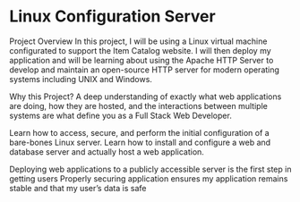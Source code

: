 # Linux Configuration Server


Project Overview
In this project, I will be using a Linux virtual machine configurated to support the Item Catalog website. I will then deploy my application and will be learning about using the Apache HTTP Server to develop and maintain an open-source HTTP server for modern operating systems including UNIX and Windows.

Why this Project?
A deep understanding of exactly what web applications are doing, how they are hosted, and the interactions between multiple systems are what define you as a Full Stack Web Developer.

Learn how to access, secure, and perform the initial configuration of a bare-bones Linux server. Learn how to install and configure a web and database server and actually host a web application.

Deploying web applications to a publicly accessible server is the first step in getting users
Properly securing application ensures my application remains stable and that my user’s data is safe
